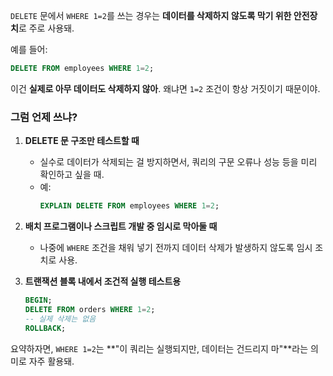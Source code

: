 `DELETE` 문에서 `WHERE 1=2`를 쓰는 경우는 **데이터를 삭제하지 않도록 막기 위한 안전장치**로 주로 사용돼.

예를 들어:

```sql
DELETE FROM employees WHERE 1=2;
```

이건 **실제로 아무 데이터도 삭제하지 않아**. 왜냐면 `1=2` 조건이 항상 거짓이기 때문이야.

### 그럼 언제 쓰냐?

1. **DELETE 문 구조만 테스트할 때**
   - 실수로 데이터가 삭제되는 걸 방지하면서, 쿼리의 구문 오류나 성능 등을 미리 확인하고 싶을 때.
   - 예:
     ```sql
     EXPLAIN DELETE FROM employees WHERE 1=2;
     ```

2. **배치 프로그램이나 스크립트 개발 중 임시로 막아둘 때**
   - 나중에 `WHERE` 조건을 채워 넣기 전까지 데이터 삭제가 발생하지 않도록 임시 조치로 사용.

3. **트랜잭션 블록 내에서 조건적 실행 테스트용**
   ```sql
   BEGIN;
   DELETE FROM orders WHERE 1=2;
   -- 실제 삭제는 없음
   ROLLBACK;
   ```

요약하자면, `WHERE 1=2`는 **"이 쿼리는 실행되지만, 데이터는 건드리지 마"**라는 의미로 자주 활용돼.

